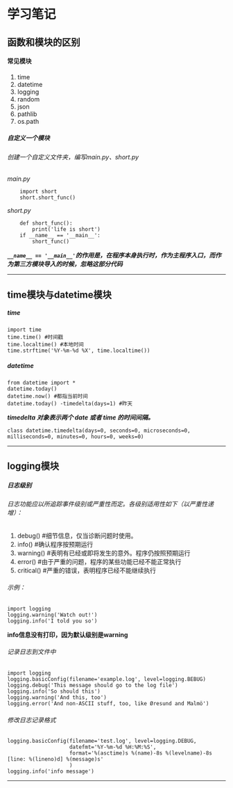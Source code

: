 # 学习笔记

## 函数和模块的区别

#### 常见模块

1. time
2. datetime
3. logging
4. random
5. json
6. pathlib
7. os.path

##### 自定义一个模块
###### 创建一个自定义文件夹，编写main.py、short.py
*main.py*
```
    import short
    short.short_func()
```
*short.py*
```
    def short_func():
        print('life is short')
    if __name__ == '__main__':
        short_func()
```
***`__name__ == '__main__'`的作用是，在程序本身执行时，作为主程序入口，而作为第三方模块导入的时候，忽略这部分代码***


---------------------------------------------
## time模块与datetime模块
##### time
```
import time
time.time() #时间戳
time.localtime() #本地时间
time.strftime('%Y-%m-%d %X', time.localtime())
```
##### datetime
```
from datetime import *
datetime.today()
datetime.now() #都指当前时间
datetime.today() -timedelta(days=1) #昨天
```
***timedelta 对象表示两个 date 或者 time 的时间间隔。***

`class datetime.timedelta(days=0, seconds=0, microseconds=0, milliseconds=0, minutes=0, hours=0, weeks=0)`


---------------------------------------------
## logging模块
##### 日志级别
###### 日志功能应以所追踪事件级别或严重性而定。各级别适用性如下（以严重性递增）：
1. debug()     #细节信息，仅当诊断问题时使用。
2. info()      #确认程序按预期运行
3. warning()   #表明有已经或即将发生的意外。程序仍按照预期运行 
4. error()     #由于严重的问题，程序的某些功能已经不能正常执行
5. critical()  #严重的错误，表明程序已经不能继续执行

###### 示例：
```
import logging
logging.warning('Watch out!')
logging.info('I told you so')
```
**info信息没有打印，因为默认级别是warning**

###### 记录日志到文件中
```
import logging
logging.basicConfig(filename='example.log', level=logging.BEBUG)
logging.debug('This message should go to the log file')
logging.info('So should this')
logging.warning('And this, too')
logging.error('And non-ASCII stuff, too, like Øresund and Malmö')
```

###### 修改日志记录格式
```
logging.basicConfig(filename='test.log', level=logging.DEBUG,
                    datefmt='%Y-%m-%d %H:%M:%S',
                    format='%(asctime)s %(name)-8s %(levelname)-8s [line: %(lineno)d] %(message)s'
                    )
logging.info('info message')
```


---------------------------------------------
